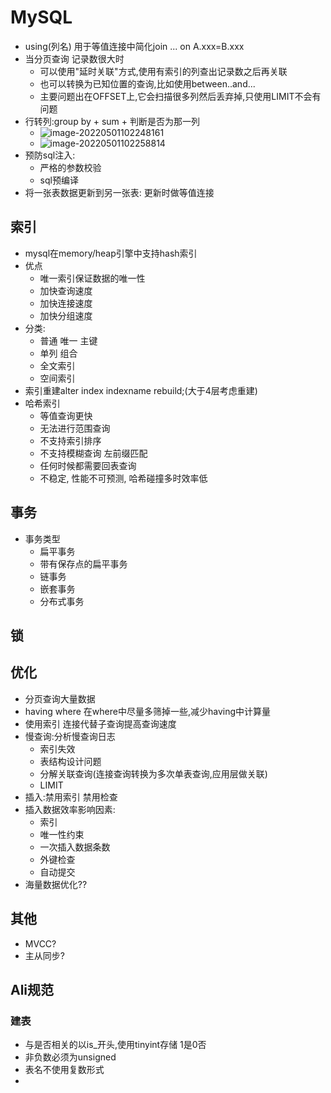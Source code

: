 # MySQL

+ using(列名) 用于等值连接中简化join ... on A.xxx=B.xxx
+ 当分页查询 记录数很大时
  + 可以使用"延时关联"方式,使用有索引的列查出记录数之后再关联
  + 也可以转换为已知位置的查询,比如使用between..and...
  + 主要问题出在OFFSET上,它会扫描很多列然后丢弃掉,只使用LIMIT不会有问题
+ 行转列:group by + sum + 判断是否为那一列
  + ![image-20220501102248161](https://cdn.jsdelivr.net/gh/innnky/images@master/uPic/image-20220501102248161.png)
  + ![image-20220501102258814](https://cdn.jsdelivr.net/gh/innnky/images@master/uPic/image-20220501102258814.png) 
+ 预防sql注入:
  + 严格的参数校验
  + sql预编译
+ 将一张表数据更新到另一张表: 更新时做等值连接

## 索引

+ mysql在memory/heap引擎中支持hash索引
+ 优点
  + 唯一索引保证数据的唯一性
  + 加快查询速度
  + 加快连接速度
  + 加快分组速度
+ 分类:
  + 普通 唯一 主键
  + 单列 组合
  + 全文索引
  + 空间索引
+ 索引重建alter index indexname rebuild;(大于4层考虑重建)
+ 哈希索引
  + 等值查询更快
  + 无法进行范围查询
  + 不支持索引排序
  + 不支持模糊查询 左前缀匹配
  + 任何时候都需要回表查询
  + 不稳定, 性能不可预测, 哈希碰撞多时效率低


## 事务

+ 事务类型
  + 扁平事务
  + 带有保存点的扁平事务
  + 链事务
  + 嵌套事务
  + 分布式事务

## 锁

## 优化

+ 分页查询大量数据
+ having where 在where中尽量多筛掉一些,减少having中计算量
+ 使用索引 连接代替子查询提高查询速度
+ 慢查询:分析慢查询日志
  + 索引失效
  + 表结构设计问题
  + 分解关联查询(连接查询转换为多次单表查询,应用层做关联)
  + LIMIT
+ 插入:禁用索引 禁用检查
+ 插入数据效率影响因素:
  + 索引
  + 唯一性约束
  + 一次插入数据条数
  + 外键检查
  + 自动提交
+ 海量数据优化??

## 其他

+ MVCC?
+ 主从同步?

## Ali规范

### 建表

+ 与是否相关的以is_开头,使用tinyint存储 1是0否
+ 非负数必须为unsigned
+ 表名不使用复数形式
+ 
